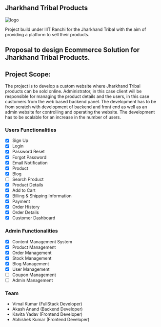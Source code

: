 ## Jharkhand Tribal Products

![logo](https://raw.githubusercontent.com/vimal-verma/Jharkhand-Tribal-Products-frontend/master/src/assets/logo2.png?token=ALCVPNBN6QOAQ5E6RRIHN7TBP3EYW)

Project build under IIIT Ranchi for the Jharkhand Tribal with the aim of providing a platform to sell their products.

## Proposal to design Ecommerce Solution for Jharkhand Tribal Products.

## Project Scope: 
The project is to develop a custom website where Jharkhand Tribal products can be sold online. Administrator, in this case client will be responsible for managing the product details and the users, in this case customers from the web based backend panel. The development has to be from scratch with development of backend and front end as well as an admin website for controlling and operating the website. The development has to be scalable for an increase in the number of users.

### Users Functionalities

- [x] Sign Up
- [x] Login
- [x] Password Reset
- [x] Forgot Password
- [x] Email Notification
- [x] Product
- [x] Blog
- [ ] Search Product
- [x] Product Details
- [x] Add to Cart
- [x] Billing & Shipping Information
- [x] Payment
- [x] Order History
- [x] Order Details
- [x] Customer Dashboard

### Admin Functionalities

- [x] Content Management System
- [x] Product Management
- [x] Order Management
- [x] Stock Management
- [x] Blog Management
- [x] User Management
- [ ] Coupon Management
- [ ] Admin Management

### Team

- Vimal Kumar (FullStack Developer)
- Akash Anand (Backend Developer)
- Kavita Yadav (Frontend Developer)
- Abhishek Kumar (Frontend Developer)


